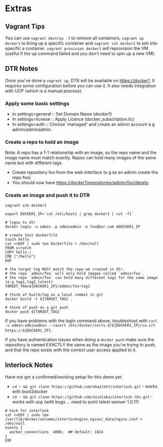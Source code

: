 # Extras

## Vagrant Tips
You can use `vagrant destroy -f` to remove all containers, `vagrant up docker1` to bring up a specific container and `vagrant ssh docker1` to ssh into specific a container. `vagrant provision docker1` will reprovision the VM (useful if the up command failed and you don't need to spin up a new VM).


## DTR Notes 

Once you've done a `vagrant up`, DTR will be available on [https://docker1](https://docker1). It requires some configuration before you can use it. It also needs integration with UCP (which is a manual process).

### Apply some basic settings

- In settings>general :: Set Domain Name (docker1)
- In settings>licnese :: Apply Licence (docker_subscription.lic)
- In settings>auth    :: Choose 'managed' and create an admin account e.g admin/adminadmin.

### Create a repo to hold an image

Note: A repo has a 1-1 relationship with an image, so the repo name and the image name must match exactly. Repos can hold many images of the same name but with different tags.

- Create repository foo from the web interface (e.g as an admin create the repo foo)
- You should now have [https://docker1/repositories/admin/foo/details](https://docker1/repositories/admin/foo/details)

### Create an image and push it to DTR

```
vagrant ssh docker1

export DOCKER1_IP=`cat /etc/hosts | grep docker1 | cut -f1`

# login to dtr
docker login -u admin -p adminadmin -e foo@bar.com $DOCKER1_IP

# create test dockerfile
touch hello
cat <<EOF | sudo tee Dockerfile > /dev/null
FROM scratch
COPY hello /
CMD ["/hello"]
EOF

# the target tag MUST match the repo we created in dtr.
# the repo `admin/foo` will only hold images called `admin/foo`.
# the repo `admin/foo` can hold many different tags for the same image (e.g tag1,tag2,latest)
TARGET_TAG=${DOCKER1_IP}/admin/foo:tag1

# think of build/tag as a local commit in git
docker build -t ${TARGET_TAG} .

# think of push as a git push
docker push ${TARGET_TAG}

```

If you have problems with the login command above, troubleshoot with `curl -u admin:adminadmin --cacert /etc/docker/certs.d/${DOCKER1_IP}/ca.crt https://${DOCKER1_IP}`.

If you have authentication issues when doing a `docker push` make sure the repository is named EXACTLY the same as the image you're trying to push, and that the repo exists with the correct user access applied to it.

## Interlock Notes

Have not got a confirmed/working setup for this demo yet.

- `cd ~ && git clone https://github.com/ehazlett/interlock.git` - works with boot2docker
- `cd ~ && git clone https://github.com/nicolaka/interlock-lbs.git` - works with ucp (with bugs ... need to point latest semver 1.0.1?)

```
# hack for interlock
cat <<EOF | sudo tee /var/lib/docker/volumes/interlocknginx_nginx/_data/nginx.conf > /dev/null
events {
  worker_connections  4096;  ## Default: 1024
}
EOF
```